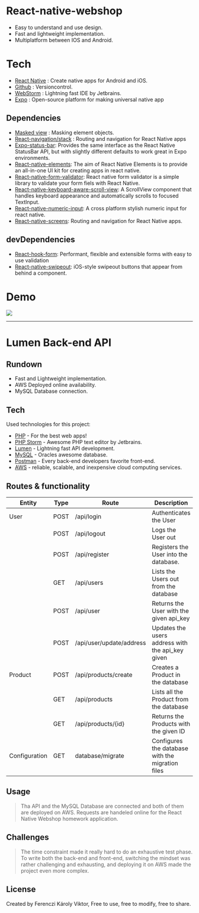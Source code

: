 
# React-native-webshop

- Easy to understand and use design.
- Fast and lightweight implementation.
- Multiplatform between IOS and Android.

# Tech
- [React Native] :  Create native apps for Android and iOS.
- [Github] : Versioncontrol.
- [WebStorm] : Lightning fast IDE by Jetbrains.
- [Expo] : Open-source platform for making universal native app

## Dependencies

- [Masked view] : Masking element objects.
- [React-navigation/stack] : Routing and navigation for React Native apps
- [Expo-status-bar]: Provides the same interface as the React Native StatusBar API, but with slightly different defaults to work great in Expo environments.
- [React-native-elements]: The aim of React Native Elements is to provide an all-in-one UI kit for creating apps in react native.
- [React-native-form-validator]: React native form validator is a simple library to validate your form fiels with React Native.
- [React-native-keyboard-aware-scroll-view]:  A ScrollView component that handles keyboard appearance and automatically scrolls to focused TextInput.
- [React-native-numeric-input]: A cross platform stylish numeric input for react native.
- [React-native-screens]: Routing and navigation for React Native apps.


## devDependencies

- [React-hook-form]: Performant, flexible and extensible forms with easy to use validation
- [React-native-swipeout]: iOS-style swipeout buttons that appear from behind a component.
# Demo
<img src="https://media1.giphy.com/media/4nQ9QZSn9tLhKgrPYJ/giphy.gif">

------

# Lumen Back-end API

## Rundown

- Fast and Lightweight implementation.
- AWS Deployed online availability.
- MySQL Database connection.


## Tech

Used technologies for this project:

* [PHP] - For the best web apps!
* [PHP Storm] - Awesome PHP text editor by Jetbrains.
* [Lumen] - Lightning fast API development.
* [MySQL] - Oracles awesome database.
* [Postman] - Every back-end developers favorite front-end.
* [AWS] - reliable, scalable, and inexpensive cloud computing services. 

## Routes & functionality
|Entity|Type|Route|Description|Success|Failure|
|----|----|----|----|----|-----|
| User | POST | /api/login | Authenticates the User |200 OK  | 401 Unauthorized |
| | POST| /api/logout | Logs the User out | 200 OK | 400 Bad Request |
| | POST| /api/register | Registers the User into the database. | 201 Created | 409 Conflict, 400 Bad Request |
| |GET | /api/users | Lists the Users out from the database | 200 OK | 400 Bad Request |
| |POST | /api/user | Returns the User with the given api_key | 200 OK | 400 Bad Request, 404 Not Found |
| | POST|/api/user/update/address | Updates the users address with the api_key given | 200 OK | 400 Bad Request |
|Product|POST|/api/products/create|Creates a Product in the database | 201 Created| 400 Bad Request |
||GET|/api/products|Lists all the Product from the database|200 OK| 400 Bad Request| 
||GET|/api/products/{id} |Returns the Products with the given ID  | 200 OK | 400 Bad Request, 404 Not Found|
|Configuration|GET|database/migrate|Configures the database with the migration files| 200 OK | 400 Bad Request |

## Usage

>Tha API and the MySQL Database are connected and both of them are deployed on AWS. Requests are handeled online for the React Native Webshop homework application.

## Challenges
> The time constraint made it really hard to do an exhaustive test phase. To write both the back-end and front-end, switching the mindset was rather challenging and exhausting, and deploying it on AWS made the project even more complex.

## License
Created by Ferenczi Károly Viktor, Free to use, free to modify, free to share.


[//]: # (These are reference links used in the body of this note and get stripped out when the markdown processor does its job. There is no need to format nicely because it shouldn't be seen. Thanks SO - http://stackoverflow.com/questions/4823468/store-comments-in-markdown-syntax)

   [Github]: <https://github.com/>
   [Expo]: <https://expo.io/>
   [WebStorm]: <https://www.jetbrains.com/webstorm/>
   [React Native]: <https://reactnative.dev/>
   [Masked View]: <https://github.com/react-native-community/react-native-masked-view>
   [React-navigation/stack]: <https://github.com/react-navigation/react-navigation>
   [Expo-status-bar]: <https://docs.expo.io/versions/latest/sdk/status-bar/>
   [React-native-elements]: <https://libraries.io/npm/react-native-elements>
   [React-native-form-validator]: <https://www.npmjs.com/package/react-native-form-validator>
   [React-native-keyboard-aware-scroll-view]: <https://www.npmjs.com/package/react-native-keyboard-aware-scroll-view>
   [React-native-numeric-input]: <https://www.npmjs.com/package/react-native-numeric-input>
   [React-native-screens]: <https://www.npmjs.com/package/react-native-screens?activeTab=versions>
   [React-hook-form]: <https://github.com/react-hook-form/react-hook-form>
   [React-native-swipeout]: <https://www.npmjs.com/package/react-native-swipeout/v/2.3.6>
   [MySQL]: <https://www.mysql.com/>
   [Github]: <https://github.com/>
   [Postman]: <https://www.postman.com/>
   [Php]: <https://www.php.net/>
   [PHP storm]: <https://www.jetbrains.com/phpstorm/>
   [Lumen]: <https://lumen.laravel.com/>
   [AWS]: <https://aws.amazon.com/>
